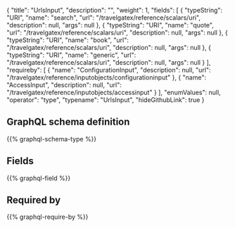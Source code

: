 {
  "title": "UrlsInput",
  "description": "",
  "weight": 1,
  "fields": [
    {
      "typeString": "URI",
      "name": "search",
      "url": "/travelgatex/reference/scalars/uri",
      "description": null,
      "args": null
    },
    {
      "typeString": "URI",
      "name": "quote",
      "url": "/travelgatex/reference/scalars/uri",
      "description": null,
      "args": null
    },
    {
      "typeString": "URI",
      "name": "book",
      "url": "/travelgatex/reference/scalars/uri",
      "description": null,
      "args": null
    },
    {
      "typeString": "URI",
      "name": "generic",
      "url": "/travelgatex/reference/scalars/uri",
      "description": null,
      "args": null
    }
  ],
  "requireby": [
    {
      "name": "ConfigurationInput",
      "description": null,
      "url": "/travelgatex/reference/inputobjects/configurationinput"
    },
    {
      "name": "AccessInput",
      "description": null,
      "url": "/travelgatex/reference/inputobjects/accessinput"
    }
  ],
  "enumValues": null,
  "operator": "type",
  "typename": "UrlsInput",
  "hideGithubLink": true
}
## GraphQL schema definition

{{% graphql-schema-type %}}

## Fields

{{% graphql-field %}}

## Required by

{{% graphql-require-by %}}
